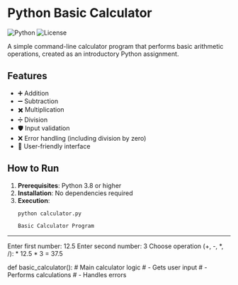 # Python Basic Calculator

![Python](https://img.shields.io/badge/Python-3.8+-blue?logo=python)
![License](https://img.shields.io/badge/License-MIT-green)

A simple command-line calculator program that performs basic arithmetic operations, created as an introductory Python assignment.

## Features

- ➕ Addition
- ➖ Subtraction
- ✖️ Multiplication
- ➗ Division
- 🛡️ Input validation
- ❌ Error handling (including division by zero)
- 📱 User-friendly interface

## How to Run

1. **Prerequisites**: Python 3.8 or higher
2. **Installation**: No dependencies required
3. **Execution**:
   ```bash
   python calculator.py

   Basic Calculator Program
------------------------
Enter first number: 12.5
Enter second number: 3
Choose operation (+, -, *, /): *
12.5 * 3 = 37.5


def basic_calculator():
    # Main calculator logic
    # - Gets user input
    # - Performs calculations
    # - Handles errors
